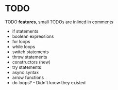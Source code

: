 # TODO

TODO **features**, small TODOs are inlined in comments

 - if statements
 - boolean expressions
 - for loops
 - while loops
 - switch statements
 - throw statements
 - constructors (new)
 - try statements
 - async syntax
 - arrow functions
 - do loops? - Didn't know they existed

